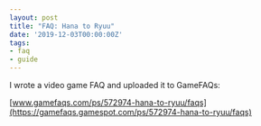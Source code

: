 ```yaml
---
layout: post
title: "FAQ: Hana to Ryuu"
date: '2019-12-03T00:00:00Z'
tags:
- faq
- guide
---
```


I wrote a video game FAQ and uploaded it to GameFAQs:

[www.gamefaqs.com/ps/572974-hana-to-ryuu/faqs](https://gamefaqs.gamespot.com/ps/572974-hana-to-ryuu/faqs)
